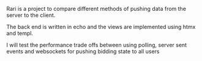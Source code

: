 Rari is a project to compare different methods of pushing data from the server to the client.

The back end is written in echo and the views are implemented using htmx and templ.

I will test the performance trade offs between using polling, server sent events and websockets for pushing bidding state to all users